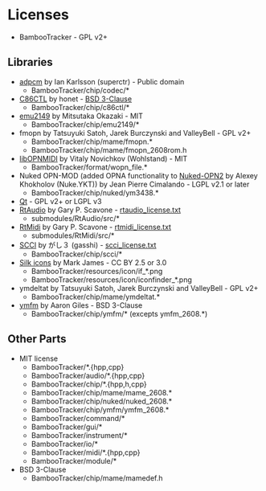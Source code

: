 # Licenses

- BambooTracker - GPL v2+

## Libraries

- [adpcm](https://github.com/superctr/adpcm) by Ian Karlsson (superctr) - Public domain
  - BambooTracker/chip/codec/*
- [C86CTL](https://github.com/honet/c86ctl) by honet - [BSD 3-Clause](./c86ctl_lisence.txt)
  - BambooTracker/chip/c86ctl/*
- [emu2149](https://github.com/digital-sound-antiques/emu2149) by Mitsutaka Okazaki - MIT
  - BambooTracker/chip/emu2149/*
- fmopn by Tatsuyuki Satoh, Jarek Burczynski and ValleyBell - GPL v2+
  - BambooTracker/chip/mame/fmopn.*
  - BambooTracker/chip/mame/fmopn_2608rom.h
- [libOPNMIDI](https://github.com/Wohlstand/libOPNMIDI) by Vitaly Novichkov (Wohlstand) - MIT
  - BambooTracker/format/wopn_file.*
- Nuked OPN-MOD (added OPNA functionality to [Nuked-OPN2](https://github.com/nukeykt/Nuked-OPN2) by Alexey Khokholov (Nuke.YKT)) by Jean Pierre Cimalando - LGPL v2.1 or later
  - BambooTracker/chip/nuked/ym3438.*
- [Qt](https://www.qt.io/) - GPL v2+ or LGPL v3
- [RtAudio](http://www.music.mcgill.ca/~gary/rtaudio/) by Gary P. Scavone - [rtaudio_license.txt](./rtaudio_license.txt)
  - submodules/RtAudio/src/*
- [RtMidi](https://github.com/Wohlstand/rtmidi) by Gary P. Scavone - [rtmidi_license.txt](./rtmidi_license.txt)
  - submodules/RtMidi/src/*
- [SCCI](http://www.pyonpyon.jp/~gasshi/fm/scci.html) by がし３ (gasshi) - [scci_license.txt](./scci_license.txt)
  - BambooTracker/chip/scci/*
- [Silk icons](http://www.famfamfam.com/lab/icons/silk/) by Mark James - CC BY 2.5 or 3.0
  - BambooTracker/resources/icon/if_*.png
  - BambooTracker/resources/icon/iconfinder_*.png
- ymdeltat by Tatsuyuki Satoh, Jarek Burczynski and ValleyBell - GPL v2+
  - BambooTracker/chip/mame/ymdeltat.*
- [ymfm](https://github.com/aaronsgiles/ymfm) by Aaron Giles - BSD 3-Clause
  - BambooTracker/chip/ymfm/* (excepts ymfm_2608.\*)

## Other Parts

- MIT license
  - BambooTracker/*.{hpp,cpp}
  - BambooTracker/audio/*.{hpp,cpp}
  - BambooTracker/chip/*.{hpp,h,cpp}
  - BambooTracker/chip/mame/mame_2608.*
  - BambooTracker/chip/nuked/nuked_2608.*
  - BambooTracker/chip/ymfm/ymfm_2608.*
  - BambooTracker/command/*
  - BambooTracker/gui/*
  - BambooTracker/instrument/*
  - BambooTracker/io/*
  - BambooTracker/midi/*.{hpp,cpp}
  - BambooTracker/module/*
- BSD 3-Clause
  - BambooTracker/chip/mame/mamedef.h
